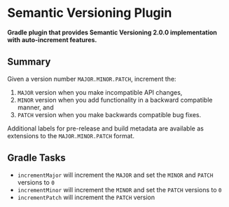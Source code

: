 # Semantic Versioning Plugin

**Gradle plugin that provides Semantic Versioning 2.0.0 implementation with auto-increment features.**

## Summary

Given a version number `MAJOR.MINOR.PATCH`, increment the:

1. `MAJOR` version when you make incompatible API changes,
2. `MINOR` version when you add functionality in a backward compatible manner, and
3. `PATCH` version when you make backwards compatible bug fixes.

Additional labels for pre-release and build metadata are available as extensions to the `MAJOR.MINOR.PATCH` format.

## Gradle Tasks

- `incrementMajor` will increment the `MAJOR` and set the `MINOR` and `PATCH` versions to `0`
- `incrementMinor` will increment the `MINOR` and set the `PATCH` versions to `0`
- `incrementPatch` will increment the `PATCH` version

